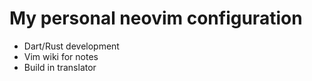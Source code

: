 # My personal neovim configuration
- Dart/Rust development
- Vim wiki for notes
- Build in translator
